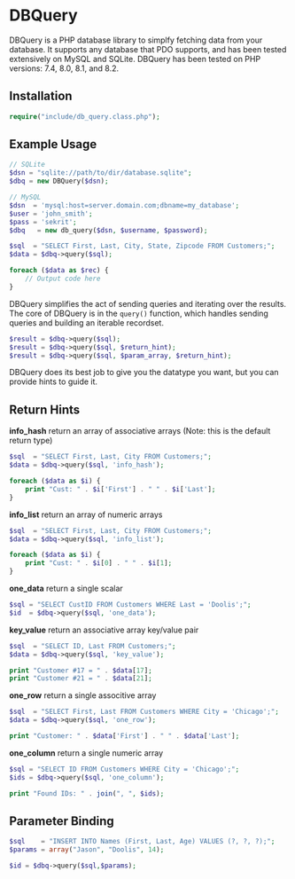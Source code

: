 DBQuery
=======

DBQuery is a PHP database library to simplfy fetching data from your database.
It supports any database that PDO supports, and has been tested extensively
on MySQL and SQLite. DBQuery has been tested on PHP versions: 7.4, 8.0, 8.1, and 8.2.

Installation
------------

```PHP
require("include/db_query.class.php");
```

Example Usage
-------------

```PHP
// SQLite
$dsn = "sqlite://path/to/dir/database.sqlite";
$dbq = new DBQuery($dsn);

// MySQL
$dsn  = 'mysql:host=server.domain.com;dbname=my_database';
$user = 'john_smith';
$pass = 'sekrit';
$dbq   = new db_query($dsn, $username, $password);

$sql  = "SELECT First, Last, City, State, Zipcode FROM Customers;";
$data = $dbq->query($sql);

foreach ($data as $rec) {
	// Output code here
}
```

DBQuery simplifies the act of sending queries and iterating over the results.
The core of DBQuery is in the `query()` function, which handles sending
queries and building an iterable recordset.

```PHP
$result = $dbq->query($sql);
$result = $dbq->query($sql, $return_hint);
$result = $dbq->query($sql, $param_array, $return_hint);
```

DBQuery does its best job to give you the datatype you want, but you can provide
hints to guide it.

Return Hints
------------

**info_hash** return an array of associative arrays (Note: this is the default return type)

```PHP
$sql  = "SELECT First, Last, City FROM Customers;";
$data = $dbq->query($sql, 'info_hash');

foreach ($data as $i) {
	print "Cust: " . $i['First'] . " " . $i['Last'];
}
```

**info_list** return an array of numeric arrays

```PHP
$sql  = "SELECT First, Last, City FROM Customers;";
$data = $dbq->query($sql, 'info_list');

foreach ($data as $i) {
	print "Cust: " . $i[0] . " " . $i[1];
}
```

**one_data** return a single scalar

```PHP
$sql = "SELECT CustID FROM Customers WHERE Last = 'Doolis';";
$id  = $dbq->query($sql, 'one_data');
```

**key_value** return an associative array key/value pair

```PHP
$sql  = "SELECT ID, Last FROM Customers;";
$data = $dbq->query($sql, 'key_value');

print "Customer #17 = " . $data[17];
print "Customer #21 = " . $data[21];
```

**one_row** return a single associtive array

```PHP
$sql  = "SELECT First, Last FROM Customers WHERE City = 'Chicago';";
$data = $dbq->query($sql, 'one_row');

print "Customer: " . $data['First'] . " " . $data['Last'];
```

**one_column** return a single numeric array

```PHP
$sql = "SELECT ID FROM Customers WHERE City = 'Chicago';";
$ids = $dbq->query($sql, 'one_column');

print "Found IDs: " . join(", ", $ids);
```

Parameter Binding
-----------------

```PHP
$sql    = "INSERT INTO Names (First, Last, Age) VALUES (?, ?, ?);";
$params = array("Jason", "Doolis", 14);

$id = $dbq->query($sql,$params);
```
